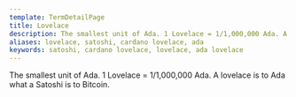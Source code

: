 ```yaml
---
template: TermDetailPage
title: Lovelace
description: The smallest unit of Ada. 1 Lovelace = 1/1,000,000 Ada. A lovelace is to Ada what a Satoshi is to Bitcoin.
aliases: lovelace, satoshi, cardano lovelace, ada
keywords: satoshi, cardano lovelace, lovelace, ada lovelace
---
```


The smallest unit of Ada. 1 Lovelace = 1/1,000,000 Ada. A lovelace is to Ada what a Satoshi is to Bitcoin.

